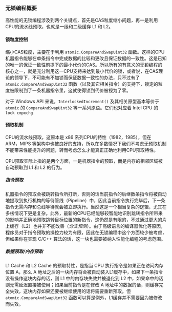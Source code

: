 

### 无锁编程概要

高性能的无锁编程涉及到两个关键点，首先是CAS粒度缩小问题，再一是利用CPU的流水线预取，也就是一级和二级缓存 L1 和 L2。

#### 锁粒度控制

缩小CAS粒度，主要在于利用 `atomic.CompareAndSwapUint32` 函数。这样的CPU机器指令能够在单条指令中完成数据的比较和更改且保证数据的一致性。这是已知的唯一的保证一致性前提下的最小代价的CAS。所以所有的有意义的无锁编程的核心之一，就是充分利用这一CPU支持来达到最小代价的锁，或者说，在CAS理论的领导下，不可能有不加锁而保证数据一致性的办法，只不过有了 `atomic.CompareAndSwapUint32` 函数（以及其它相关指令）的支持下，锁定的粒度被限制到了一条机器指令里，这就使得锁到代价被视为了零。

对于 Windows API 来说，`InterlockedIncrement()` 及其相关原型基本等价于 `atomic` 的 `CompareAndSwapUint32` 等一系列原语。它们也对应着 Intel CPU 的 `lock cmpxchg`

#### 预取机制

CPU的流水线预取，这原本是 x86 系列CPU的特性（1982，1985），但在 ARM，MIPS 等架构中也被良好的支持，所以在多数情况下我们不考虑无预取机制不能带来性能提升的问题，转而考虑怎么才能真正正确地利用CPU预取特性。

CPU预取实际上指的是两个方面，一是机器指令的预取，而是内存的相邻区域被自动预取到 L1 和 L2 的行为。

##### 指令预取

机器指令的预取会被跳转指令所打断，否则的话当前指令的后继数条指令将被自动地提取到执行机构的等待管线（Pipeline）中，因此当前指令执行完毕后，下一条指令无需内存和总线等待就会被立即执行。当然这是一个相当复杂的逻辑，尤其在多核情况下更是复杂。此外，最新的CPU已经能够较智能地识别跳转指令所带来的影响并正确地预取跳转目标位置的新指令，这仍然是有限的，不过通过更大的片上缓存（L2）也并非不能改善（*分支预测*）。由于高级语言的编译器优化等原因，程序员对于指令预取的操控力较为有限，因此在无锁编程中这个方面较少被考虑，但如果你在实现 C/C++ 算法的话，这一块也需要被纳入性能化编程的考虑范围。

##### 数据预取/内存预取

L1 Cache 和 L2 Cache 的预取特性，是指当 CPU 执行指令是如果正在访问内存位置 A，那么 A 地址之后的一块内存将会被自动装入L1缓存中，如果下一条指令没有操作这块内存的话，则 L1 中的内存块失效并被退化到 L2 中，如果命中的话则无需延迟直接被使用；如果当前指令是在修改 A 地址中的数据的话，则缓存完全失效，这块内存如果还要被继续使用的话将需要重新预取。但 `atomic.CompareAndSwapUint32` 函数可以算是例外，L1缓存并不需要因为被修改而失效。

